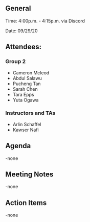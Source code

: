 ## General

Time: 4:00p.m. - 4:15p.m. via Discord

Date: 09/29/20

## Attendees:
### Group 2
* Cameron Mcleod
* Abdul Salawu 
* Pucheng Tan
* Sarah Chen
* Tara Epps
* Yuta Ogawa

### Instructors and TAs
* Arlin Schaffel
* Kawser Nafi

## Agenda 
-none

## Meeting Notes
-none

## Action Items
-none

